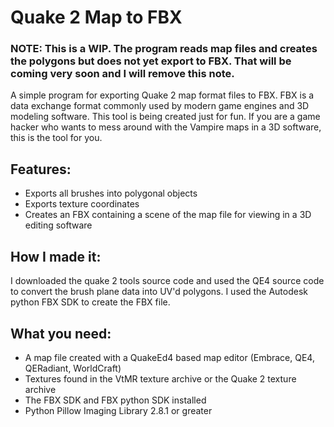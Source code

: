# Quake 2 Map to FBX

### NOTE: This is a WIP. The program reads map files and creates the polygons but does not yet export to FBX. That will be coming very soon and I will remove this note.

A simple program for exporting Quake 2 map format files to FBX.
FBX is a data exchange format commonly used by modern game engines and 3D modeling software.
This tool is being created just for fun. If you are a game hacker who wants to mess around with the Vampire maps
in a 3D software, this is the tool for you.

## Features:
- Exports all brushes into polygonal objects
- Exports texture coordinates
- Creates an FBX containing a scene of the map file for viewing in a 3D editing software

## How I made it:
I downloaded the quake 2 tools source code and used the QE4 source code to convert the brush plane data into UV'd polygons.
I used the Autodesk python FBX SDK to create the FBX file.

## What you need:
- A map file created with a QuakeEd4 based map editor (Embrace, QE4, QERadiant, WorldCraft)
- Textures found in the VtMR texture archive or the Quake 2 texture archive
- The FBX SDK and FBX python SDK installed
- Python Pillow Imaging Library 2.8.1 or greater